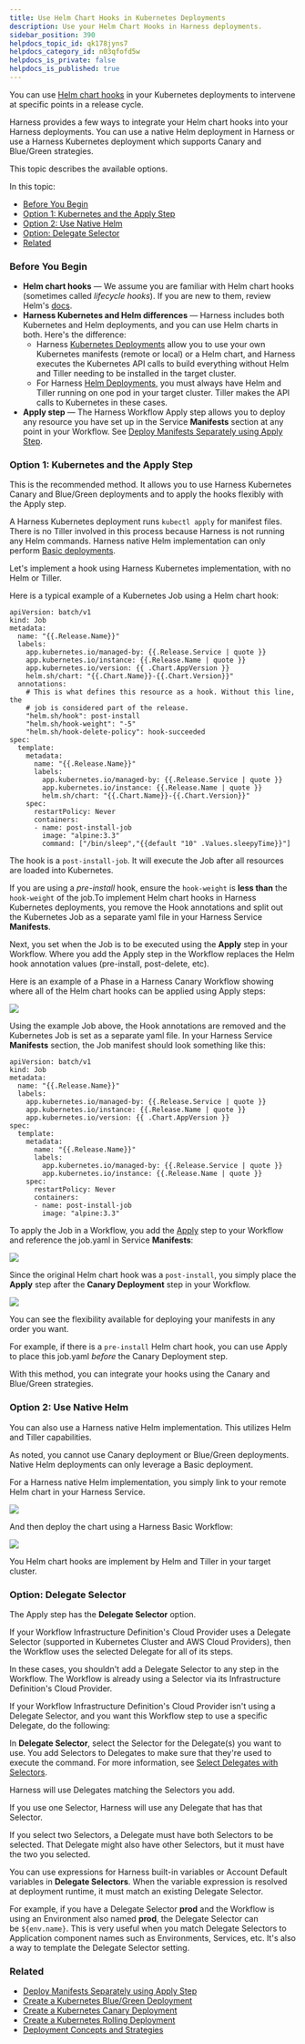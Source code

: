 ```yaml
---
title: Use Helm Chart Hooks in Kubernetes Deployments
description: Use your Helm Chart Hooks in Harness deployments.
sidebar_position: 390 
helpdocs_topic_id: qk178jyns7
helpdocs_category_id: n03qfofd5w
helpdocs_is_private: false
helpdocs_is_published: true
---
```


You can use [Helm chart hooks](https://helm.sh/docs/topics/charts_hooks/) in your Kubernetes deployments to intervene at specific points in a release cycle.

Harness provides a few ways to integrate your Helm chart hooks into your Harness deployments. You can use a native Helm deployment in Harness or use a Harness Kubernetes deployment which supports Canary and Blue/Green strategies.

This topic describes the available options.

In this topic:

* [Before You Begin](#before_you_begin)
* [Option 1: Kubernetes and the Apply Step](#option_1_kubernetes_and_the_apply_step)
* [Option 2: Use Native Helm](#option_2_use_native_helm)
* [Option: Delegate Selector](#option_delegate_selector)
* [Related](#related)

### Before You Begin

* **Helm chart hooks** — We assume you are familiar with Helm chart hooks (sometimes called *lifecycle hooks*). If you are new to them, review Helm's [docs](https://helm.sh/docs/topics/charts_hooks/).
* **Harness Kubernetes and Helm differences** — Harness includes both Kubernetes and Helm deployments, and you can use Helm charts in both. Here's the difference:
	+ Harness [Kubernetes Deployments](/article/pc6qglyp5h-kubernetes-deployments-overview) allow you to use your own Kubernetes manifests (remote or local) or a Helm chart, and Harness executes the Kubernetes API calls to build everything without Helm and Tiller needing to be installed in the target cluster.
	+ For Harness [Helm Deployments](/article/ii558ppikj-helm-deployments-overview), you must always have Helm and Tiller running on one pod in your target cluster. Tiller makes the API calls to Kubernetes in these cases.
* **Apply step** — The Harness Workflow Apply step allows you to deploy any resource you have set up in the Service **Manifests** section at any point in your Workflow. See [Deploy Manifests Separately using Apply Step](/article/4vjgmjcj6z-deploy-manifests-separately-using-apply-step).

### Option 1: Kubernetes and the Apply Step

This is the recommended method. It allows you to use Harness Kubernetes Canary and Blue/Green deployments and to apply the hooks flexibly with the Apply step.

A Harness Kubernetes deployment runs `kubectl apply` for manifest files. There is no Tiller involved in this process because Harness is not running any Helm commands. Harness native Helm implementation can only perform [Basic deployments](/article/325x7awntc-deployment-concepts-and-strategies).

Let's implement a hook using Harness Kubernetes implementation, with no Helm or Tiller.

Here is a typical example of a Kubernetes Job using a Helm chart hook:


```
apiVersion: batch/v1  
kind: Job  
metadata:  
  name: "{{.Release.Name}}"  
  labels:  
    app.kubernetes.io/managed-by: {{.Release.Service | quote }}  
    app.kubernetes.io/instance: {{.Release.Name | quote }}  
    app.kubernetes.io/version: {{ .Chart.AppVersion }}  
    helm.sh/chart: "{{.Chart.Name}}-{{.Chart.Version}}"  
  annotations:  
    # This is what defines this resource as a hook. Without this line, the  
    # job is considered part of the release.  
    "helm.sh/hook": post-install  
    "helm.sh/hook-weight": "-5"  
    "helm.sh/hook-delete-policy": hook-succeeded  
spec:  
  template:  
    metadata:  
      name: "{{.Release.Name}}"  
      labels:  
        app.kubernetes.io/managed-by: {{.Release.Service | quote }}  
        app.kubernetes.io/instance: {{.Release.Name | quote }}  
        helm.sh/chart: "{{.Chart.Name}}-{{.Chart.Version}}"  
    spec:  
      restartPolicy: Never  
      containers:  
      - name: post-install-job  
        image: "alpine:3.3"  
        command: ["/bin/sleep","{{default "10" .Values.sleepyTime}}"]
```
The hook is a `post-install-job`. It will execute the Job after all resources are loaded into Kubernetes.

If you are using a *pre-install* hook, ensure the `hook-weight` is **less than** the `hook-weight` of the job.To implement Helm chart hooks in Harness Kubernetes deployments, you remove the Hook annotations and split out the Kubernetes Job as a separate yaml file in your Harness Service **Manifests**.

Next, you set when the Job is to be executed using the **Apply** step in your Workflow. Where you add the Apply step in the Workflow replaces the Helm hook annotation values (pre-install, post-delete, etc).

Here is an example of a Phase in a Harness Canary Workflow showing where all of the Helm chart hooks can be applied using Apply steps:

![](./static/use-helm-chart-hooks-in-kubernetes-deployments-47.png)

Using the example Job above, the Hook annotations are removed and the Kubernetes Job is set as a separate yaml file. In your Harness Service **Manifests** section, the Job manifest should look something like this:


```
apiVersion: batch/v1  
kind: Job  
metadata:  
  name: "{{.Release.Name}}"  
  labels:  
    app.kubernetes.io/managed-by: {{.Release.Service | quote }}  
    app.kubernetes.io/instance: {{.Release.Name | quote }}  
    app.kubernetes.io/version: {{ .Chart.AppVersion }}  
spec:  
  template:  
    metadata:  
      name: "{{.Release.Name}}"  
      labels:  
        app.kubernetes.io/managed-by: {{.Release.Service | quote }}  
        app.kubernetes.io/instance: {{.Release.Name | quote }}  
    spec:  
      restartPolicy: Never  
      containers:  
      - name: post-install-job  
        image: "alpine:3.3"
```
To apply the Job in a Workflow, you add the [Apply](/article/4vjgmjcj6z-deploy-manifests-separately-using-apply-step) step to your Workflow and reference the job.yaml in Service **Manifests**:

![](./static/use-helm-chart-hooks-in-kubernetes-deployments-48.png)

Since the original Helm chart hook was a `post-install`, you simply place the **Apply** step after the **Canary Deployment** step in your Workflow.

![](./static/use-helm-chart-hooks-in-kubernetes-deployments-49.png)

You can see the flexibility available for deploying your manifests in any order you want.

For example, if there is a `pre-install` Helm chart hook, you can use Apply to place this job.yaml *before* the Canary Deployment step.

With this method, you can integrate your hooks using the Canary and Blue/Green strategies.

### Option 2: Use Native Helm

You can also use a Harness native Helm implementation. This utilizes Helm and Tiller capabilities.

As noted, you cannot use Canary deployment or Blue/Green deployments. Native Helm deployments can only leverage a Basic deployment.

For a Harness native Helm implementation, you simply link to your remote Helm chart in your Harness Service.

![](./static/use-helm-chart-hooks-in-kubernetes-deployments-50.png)

And then deploy the chart using a Harness Basic Workflow:

![](./static/use-helm-chart-hooks-in-kubernetes-deployments-51.png)

You Helm chart hooks are implement by Helm and Tiller in your target cluster.

### Option: Delegate Selector

The Apply step has the **Delegate Selector** option.

If your Workflow Infrastructure Definition's Cloud Provider uses a Delegate Selector (supported in Kubernetes Cluster and AWS Cloud Providers), then the Workflow uses the selected Delegate for all of its steps.

In these cases, you shouldn't add a Delegate Selector to any step in the Workflow. The Workflow is already using a Selector via its Infrastructure Definition's Cloud Provider.

If your Workflow Infrastructure Definition's Cloud Provider isn't using a Delegate Selector, and you want this Workflow step to use a specific Delegate, do the following:

In **Delegate Selector**, select the Selector for the Delegate(s) you want to use. You add Selectors to Delegates to make sure that they're used to execute the command. For more information, see [Select Delegates with Selectors](/article/c3fvixpgsl-select-delegates-for-specific-tasks-with-selectors).

Harness will use Delegates matching the Selectors you add.

If you use one Selector, Harness will use any Delegate that has that Selector.

If you select two Selectors, a Delegate must have both Selectors to be selected. That Delegate might also have other Selectors, but it must have the two you selected.

You can use expressions for Harness built-in variables or Account Default variables in **Delegate Selectors**. When the variable expression is resolved at deployment runtime, it must match an existing Delegate Selector.  
  
For example, if you have a Delegate Selector **prod** and the Workflow is using an Environment also named **prod**, the Delegate Selector can be `${env.name}`. This is very useful when you match Delegate Selectors to Application component names such as Environments, Services, etc. It's also a way to template the Delegate Selector setting.

### Related

* [Deploy Manifests Separately using Apply Step](/article/4vjgmjcj6z-deploy-manifests-separately-using-apply-step)
* [Create a Kubernetes Blue/Green Deployment](/article/ukftzrngr1-create-a-kubernetes-blue-green-deployment)
* [Create a Kubernetes Canary Deployment](/article/2xp0oyubjj-create-a-kubernetes-canary-deployment)
* [Create a Kubernetes Rolling Deployment](/article/dl0l34ge8l-create-a-kubernetes-rolling-deployment)
* [Deployment Concepts and Strategies](/article/325x7awntc-deployment-concepts-and-strategies)

